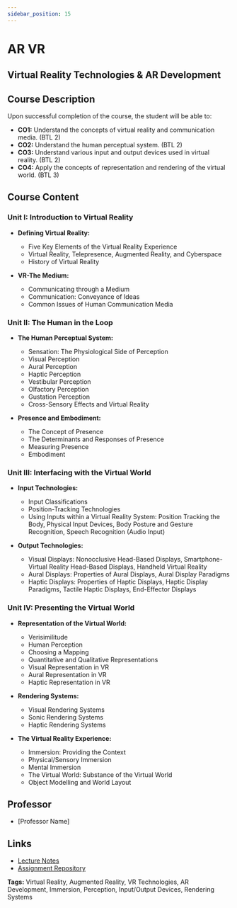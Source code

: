 ```yaml
---
sidebar_position: 15
---
```

# AR VR


## Virtual Reality Technologies & AR Development

## Course Description

Upon successful completion of the course, the student will be able to:
- **CO1:** Understand the concepts of virtual reality and communication media. (BTL 2)
- **CO2:** Understand the human perceptual system. (BTL 2)
- **CO3:** Understand various input and output devices used in virtual reality. (BTL 2)
- **CO4:** Apply the concepts of representation and rendering of the virtual world. (BTL 3)

## Course Content

### Unit I: Introduction to Virtual Reality

- **Defining Virtual Reality:**
  - Five Key Elements of the Virtual Reality Experience
  - Virtual Reality, Telepresence, Augmented Reality, and Cyberspace
  - History of Virtual Reality

- **VR-The Medium:**
  - Communicating through a Medium
  - Communication: Conveyance of Ideas
  - Common Issues of Human Communication Media

### Unit II: The Human in the Loop

- **The Human Perceptual System:**
  - Sensation: The Physiological Side of Perception
  - Visual Perception
  - Aural Perception
  - Haptic Perception
  - Vestibular Perception
  - Olfactory Perception
  - Gustation Perception
  - Cross-Sensory Effects and Virtual Reality

- **Presence and Embodiment:**
  - The Concept of Presence
  - The Determinants and Responses of Presence
  - Measuring Presence
  - Embodiment

### Unit III: Interfacing with the Virtual World

- **Input Technologies:**
  - Input Classifications
  - Position-Tracking Technologies
  - Using Inputs within a Virtual Reality System: Position Tracking the Body, Physical Input Devices, Body Posture and Gesture Recognition, Speech Recognition (Audio Input)

- **Output Technologies:**
  - Visual Displays: Nonocclusive Head-Based Displays, Smartphone-Virtual Reality Head-Based Displays, Handheld Virtual Reality
  - Aural Displays: Properties of Aural Displays, Aural Display Paradigms
  - Haptic Displays: Properties of Haptic Displays, Haptic Display Paradigms, Tactile Haptic Displays, End-Effector Displays

### Unit IV: Presenting the Virtual World

- **Representation of the Virtual World:**
  - Verisimilitude
  - Human Perception
  - Choosing a Mapping
  - Quantitative and Qualitative Representations
  - Visual Representation in VR
  - Aural Representation in VR
  - Haptic Representation in VR

- **Rendering Systems:**
  - Visual Rendering Systems
  - Sonic Rendering Systems
  - Haptic Rendering Systems

- **The Virtual Reality Experience:**
  - Immersion: Providing the Context
  - Physical/Sensory Immersion
  - Mental Immersion
  - The Virtual World: Substance of the Virtual World
  - Object Modelling and World Layout

## Professor

- [Professor Name]

## Links

- [Lecture Notes](#)
- [Assignment Repository](#)

**Tags:** Virtual Reality, Augmented Reality, VR Technologies, AR Development, Immersion, Perception, Input/Output Devices, Rendering Systems